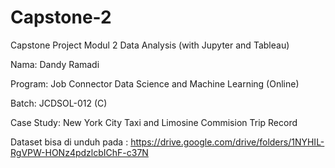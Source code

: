 # Capstone-2

Capstone Project Modul 2 Data Analysis (with Jupyter and Tableau)

Nama: Dandy Ramadi 

Program: Job Connector Data Science and Machine Learning (Online) 

Batch: JCDSOL-012 (C) 

Case Study: New York City Taxi and Limosine Commision Trip Record 


Dataset bisa di unduh pada : https://drive.google.com/drive/folders/1NYHIL-RgVPW-HONz4pdzlcbIChF-c37N
